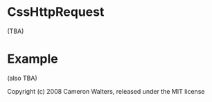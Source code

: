 CssHttpRequest
==============

(TBA)


Example
=======

(also TBA)


Copyright (c) 2008 Cameron Walters, released under the MIT license
